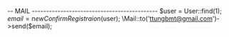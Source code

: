 -- MAIL --------------------------------------------
$user = User::find(1);
$email = new ConfirmRegistraion($user);
\Mail::to('ttungbmt@gmail.com')->send($email);